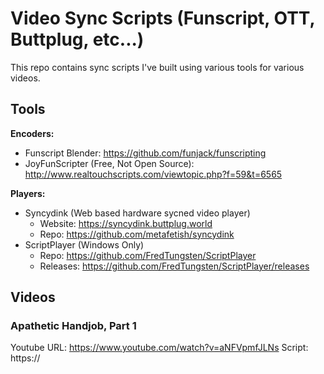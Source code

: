 # Video Sync Scripts (Funscript, OTT, Buttplug, etc...)

This repo contains sync scripts I've built using various tools for
various videos.

## Tools

**Encoders:**

- Funscript Blender: https://github.com/funjack/funscripting
- JoyFunScripter (Free, Not Open Source): http://www.realtouchscripts.com/viewtopic.php?f=59&t=6565

**Players:**

- Syncydink (Web based hardware sycned video player)
  - Website: https://syncydink.buttplug.world
  - Repo: https://github.com/metafetish/syncydink
- ScriptPlayer (Windows Only)
  - Repo: https://github.com/FredTungsten/ScriptPlayer
  - Releases: https://github.com/FredTungsten/ScriptPlayer/releases

## Videos

### Apathetic Handjob, Part 1

Youtube URL: https://www.youtube.com/watch?v=aNFVpmfJLNs
Script: https://
